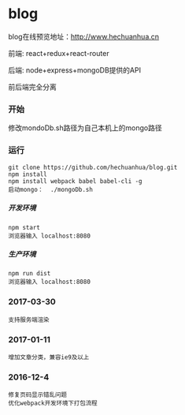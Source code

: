 # blog

blog在线预览地址：http://www.hechuanhua.cn

 前端: react+redux+react-router
 
 后端: node+express+mongoDB提供的API
 
 前后端完全分离

### 开始 
修改mondoDb.sh路径为自己本机上的mongo路径

### 运行
    git clone https://github.com/hechuanhua/blog.git
    npm install
    npm install webpack babel babel-cli -g
    启动mongo：  ./mongoDb.sh


##### 开发环境
    npm start
    浏览器输入 localhost:8080

##### 生产环境
    npm run dist
    浏览器输入 localhost:8080

### 2017-03-30
    支持服务端渲染
### 2017-01-11
    增加文章分类，兼容ie9及以上
### 2016-12-4
    修复页码显示错乱问题
    优化webpack开发环境下打包流程

